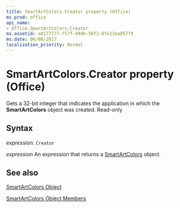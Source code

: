 ```yaml
---
title: SmartArtColors.Creator property (Office)
ms.prod: office
api_name:
- Office.SmartArtColors.Creator
ms.assetid: a8177777-f57f-49db-56f2-8fe13ea857f9
ms.date: 06/08/2017
localization_priority: Normal
---
```



# SmartArtColors.Creator property (Office)

Gets a 32-bit integer that indicates the application in which the  **SmartArtColors** object was created. Read-only


## Syntax

_expression_. `Creator`

 _expression_ An expression that returns a [SmartArtColors](Office.SmartArtColors.md) object.


## See also


[SmartArtColors Object](Office.SmartArtColors.md)



[SmartArtColors Object Members](./overview/Library-Reference/smartartcolors-members-office.md)

